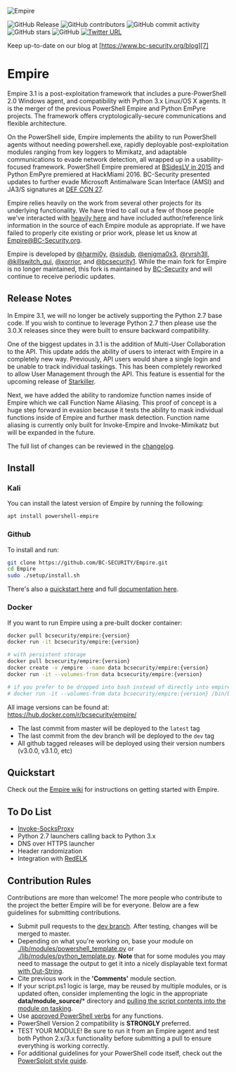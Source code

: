![Empire](https://user-images.githubusercontent.com/20302208/70022749-1ad2b080-154a-11ea-9d8c-1b42632fd9f9.jpg)

[1.1]: http://i.imgur.com/tXSoThF.png (twitter icon with padding)
[2.1]: http://i.imgur.com/P3YfQoD.png (facebook icon with padding)
[3.1]: http://i.imgur.com/yCsTjba.png (google plus icon with padding)
[4.1]: http://i.imgur.com/YckIOms.png (tumblr icon with padding)
[5.1]: http://i.imgur.com/1AGmwO3.png (dribbble icon with padding)
[6.1]: http://i.imgur.com/0o48UoR.png (github icon with padding)

[1]: https://twitter.com/bcsecurity1
[2]: http://www.facebook.com/XXXXXXX
[3]: https://plus.google.com/XXXXXXX
[4]: http://XXXXXXX.tumblr.com
[5]: http://dribbble.com/XXXXXXX
[6]: http://www.github.com/BC-SECURITY
[7]: https://www.bc-security.org/blog

![GitHub Release](https://img.shields.io/github/v/release/BC-SECURITY/Empire)
![GitHub contributors](https://img.shields.io/github/contributors/BC-SECURITY/Empire)
![GitHub commit activity](https://img.shields.io/github/commit-activity/m/BC-SECURITY/Empire)
![GitHub stars](https://img.shields.io/github/stars/BC-SECURITY/Empire)
![GitHub](https://img.shields.io/github/license/BC-Security/Empire)
[![Twitter URL](https://img.shields.io/twitter/url/https/twitter.com/fold_left.svg?style=flat)](https://twitter.com/BCSecurity1)

Keep up-to-date on our blog at [https://www.bc-security.org/blog][7]

# Empire
Empire 3.1 is a post-exploitation framework that includes a pure-PowerShell 2.0 Windows agent, and compatibility with Python 3.x Linux/OS X agents. It is the merger of the previous PowerShell Empire and Python EmPyre projects. The framework offers cryptologically-secure communications and flexible architecture.

On the PowerShell side, Empire implements the ability to run PowerShell agents without needing powershell.exe, rapidly deployable post-exploitation modules ranging from key loggers to Mimikatz, and adaptable communications to evade network detection, all wrapped up in a usability-focused framework. PowerShell Empire premiered at [BSidesLV in 2015](https://www.youtube.com/watch?v=Pq9t59w0mUI) and Python EmPyre premiered at HackMiami 2016. BC-Security presented updates to further evade Microsoft Antimalware Scan Interface (AMSI) and JA3/S signatures at [DEF CON 27](https://github.com/BC-SECURITY/DEFCON27).

Empire relies heavily on the work from several other projects for its underlying functionality. We have tried to call out a few of those people we've interacted with [heavily here](http://www.powershellempire.com/?page_id=2) and have included author/reference link information in the source of each Empire module as appropriate. If we have failed to properly cite existing or prior work, please let us know at Empire@BC-Security.org.

Empire is developed by [@harmj0y](https://twitter.com/harmj0y), [@sixdub](https://twitter.com/sixdub), [@enigma0x3](https://twitter.com/enigma0x3), [@rvrsh3ll](https://twitter.com/424f424f), [@killswitch_gui](https://twitter.com/killswitch_gui), [@xorrior](https://twitter.com/xorrior), and [@bcsecurity1](https://twitter.com/BCSecurity1). While the main fork for Empire is no longer maintained, this fork is maintained by [BC-Security](https://www.bc-security.org) and will continue to receive periodic updates.

## Release Notes
In Empire 3.1, we will no longer be actively supporting the Python 2.7 base code. If you wish to continue to leverage Python 2.7 then please use the 3.0.X releases since they were built to ensure backward compatibility.

One of the biggest updates in 3.1 is the addition of Multi-User Collaboration to the API. This update adds the ability of users to interact with Empire in a completely new way. Previously, API users would share a single login and be unable to track individual taskings. This has been completely reworked to allow User Management through the API. This feature is essential for the upcoming release of [Starkiller]( https://twitter.com/BCSecurity1/status/1231992100394160130).

Next, we have added the ability to randomize function names inside of Empire which we call Function Name Aliasing. This proof of concept is a huge step forward in evasion because it tests the ability to mask individual functions inside of Empire and further mask detection. Function name aliasing is currently only built for Invoke-Empire and Invoke-Mimikatz but will be expanded in the future.

The full list of changes can be reviewed in the [changelog](https://github.com/BC-SECURITY/Empire/blob/master/changelog).

## Install
### Kali

You can install the latest version of Empire by running the following:

```sh
apt install powershell-empire
```

### Github
To install and run:

```sh
git clone https://github.com/BC-SECURITY/Empire.git
cd Empire
sudo ./setup/install.sh
```

There's also a [quickstart here](http://www.powershellempire.com/?page_id=110) and full [documentation here](http://www.powershellempire.com/?page_id=83).

### Docker
If you want to run Empire using a pre-built docker container:
```bash
docker pull bcsecurity/empire:{version}
docker run -it bcsecurity/empire:{version}

# with persistent storage
docker pull bcsecurity/empire:{version}
docker create -v /empire --name data bcsecurity/empire:{version}
docker run -it --volumes-from data bcsecurity/empire:{version}

# if you prefer to be dropped into bash instead of directly into empire
# docker run -it --volumes-from data bcsecurity/empire:{version} /bin/bash
```

All image versions can be found at: https://hub.docker.com/r/bcsecurity/empire/
* The last commit from master will be deployed to the `latest` tag
* The last commit from the dev branch will be deployed to the `dev` tag
* All github tagged releases will be deployed using their version numbers (v3.0.0, v3.1.0, etc)

## Quickstart

Check out the [Empire wiki](https://github.com/EmpireProject/Empire/wiki/Quickstart) for instructions on getting started with Empire.

## To Do List

* [Invoke-SocksProxy](https://github.com/p3nt4/Invoke-SocksProxy)
* Python 2.7 launchers calling back to Python 3.x
* DNS over HTTPS launcher
* Header randomization
* Integration with [RedELK](https://github.com/outflanknl/RedELK)

## Contribution Rules

Contributions are more than welcome! The more people who contribute to the project the better Empire will be for everyone. Below are a few guidelines for submitting contributions.

* Submit pull requests to the [dev branch](https://github.com/BC-SECURITY/Empire/tree/dev). After testing, changes will be merged to master.
* Depending on what you're working on, base your module on [./lib/modules/powershell_template.py](lib/modules/powershell_template.py) or [./lib/modules/python_template.py](lib/modules/python_template.py). **Note** that for some modules you may need to massage the output to get it into a nicely displayable text format [with Out-String](https://github.com/PowerShellEmpire/Empire/blob/0cbdb165a29e4a65ad8dddf03f6f0e36c33a7350/lib/modules/situational_awareness/network/powerview/get_user.py#L111).
* Cite previous work in the **'Comments'** module section.
* If your script.ps1 logic is large, may be reused by multiple modules, or is updated often, consider implementing the logic in the appropriate **data/module_source/*** directory and [pulling the script contents into the module on tasking](https://github.com/PowerShellEmpire/Empire/blob/0cbdb165a29e4a65ad8dddf03f6f0e36c33a7350/lib/modules/situational_awareness/network/powerview/get_user.py#L85-L95).
* Use [approved PowerShell verbs](https://technet.microsoft.com/en-us/library/ms714428(v=vs.85).aspx) for any functions.
* PowerShell Version 2 compatibility is **STRONGLY** preferred.
* TEST YOUR MODULE! Be sure to run it from an Empire agent and test both Python 2.x/3.x functionality before submitting a pull to ensure everything is working correctly.
* For additional guidelines for your PowerShell code itself, check out the [PowerSploit style guide](https://github.com/PowerShellMafia/PowerSploit/blob/master/README.md).